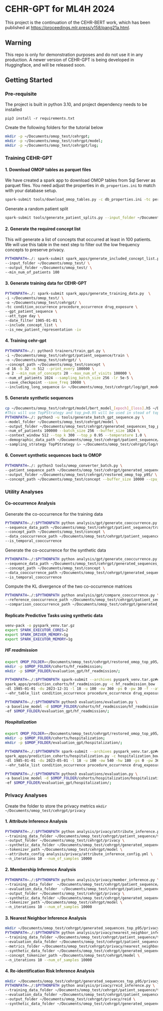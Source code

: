 # CEHR-GPT for ML4H 2024

This project is the continuation of the CEHR-BERT work, which has been published
at https://proceedings.mlr.press/v158/pang21a.html. 

## Warning
This repo is only for demonstration purposes and do not use it in any production. 
A newer version of CEHR-GPT is being developed in Huggingface, and will be released soon. 

## Getting Started

### Pre-requisite

The project is built in python 3.10, and project dependency needs to be installed

`pip3 install -r requirements.txt`

Create the following folders for the tutorial below

```bash
mkdir -p ~/Documents/omop_test/cehrgpt;
mkdir -p ~/Documents/omop_test/cehrgpt/model;
mkdir -p ~/Documents/omop_test/cehrgpt/log;
```
### Training CEHR-GPT
#### 1. Download OMOP tables as parquet files

We have created a spark app to download OMOP tables from Sql Server as parquet files. You need adjust the properties
in `db_properties.ini` to match with your database setup.

```bash
spark-submit tools/download_omop_tables.py -c db_properties.ini -tc person visit_occurrence condition_occurrence procedure_occurrence drug_exposure measurement observation_period concept concept_relationship concept_ancestor -o ~/Documents/omop_test/
```
Generate a random patient split
```bash
spark-submit tools/generate_patient_splits.py --input_folder ~/Documents/omop_test/ --output_folder ~/Documents/omop_test/
```
#### 2. Generate the required concept list

This will generate a list of concepts that occurred at least in 100 patients. We will use this table in the next step to
filter out the low frequency concepts to preserve privacy.
```bash
PYTHONPATH=./: spark-submit spark_apps/generate_included_concept_list.py \
--input_folder ~/Documents/omop_test/ \
--output_folder ~/Documents/omop_test/ \
--min_num_of_patients 100
```

#### 3. Generate training data for CEHR-GPT
```bash
PYTHONPATH=./: spark-submit spark_apps/generate_training_data.py  \
-i ~/Documents/omop_test/ \
-o ~/Documents/omop_test/cehrgpt/ \
-tc condition_occurrence procedure_occurrence drug_exposure \
--gpt_patient_sequence \
--att_type day \
--date_filter 1985-01-01 \
--include_concept_list \
--is_new_patient_representation -iv  
```

#### 4. Training cehr-gpt
```bash
PYTHONPATH=./: python3 trainers/train_gpt.py \
-i ~/Documents/omop_test/cehrgpt/patient_sequence/train \
-o ~/Documents/omop_test/cehrgpt/ \
--concept_path ~/Documents/omop_test/concept \
-d 16 -b 32 -m 512 --print_every 100000 \
-e 2 --min_num_of_concepts 20 --max_num_of_visits 100000 \
--num_of_patients 1024 --sampling_batch_size 256 -lr 5e-5 \
--save_checkpoint --save_freq 10000 \
--including_long_sequence &> ~/Documents/omop_test/cehrgpt/log/gpt_model_continous_training.out &
```

#### 5. Generate synthetic sequences
```bash
cp ~/Documents/omop_test/cehrgpt/model/bert_model_[epoch]_[loss].h5 ~/Documents/omop_test/cehrgpt/model/bert_model.h5
#This will use TopPStrategy and top_p=0.95 will be used in stead of top_k=300 
PYTHONPATH=./: python3 -u tools/generate_batch_gpt_sequence.py \
--model_folder ~/Documents/omop_test/cehrgpt/model \
--output_folder ~/Documents/omop_test/cehrgpt/generated_sequences_top_p95/ \
--num_of_patients 100000 --batch_size 256 --buffer_size 1024 \
--context_window 512 --top_k 300 --top_p 0.95 --temperature 1.0 \
--demographic_data_path ~/Documents/omop_test/cehrgpt/patient_sequence/train \
--sampling_strategy TopPStrategy &> ~/Documents/omop_test/cehrgpt/log/model_inference_correct_snapshot_top_p95.out &
```

#### 6. Convert synthetic sequences back to OMOP
```bash
PYTHONPATH=./: python3 tools/omop_converter_batch.py \
--patient_sequence_path ~/Documents/omop_test/cehrgpt/generated_sequences_top_p95/ \
--output_folder ~/Documents/omop_test/cehrgpt/restored_omop_top_p95/ \
--concept_path ~/Documents/omop_test/concept --buffer_size 10000 --cpu_cores 10
```

### Utility Analyses
#### Co-occurrence Analysis
Generate the co-occurrence for the training data
```bash
PYTHONPATH=./:$PYTHONPATH python analysis/gpt/generate_cooccurrence.py \
--sequence_data_path ~/Documents/omop_test/cehrgpt/patient_sequence/train \
--concept_path ~/Documents/omop_test/concept \
--data_cooccurrence_path ~/Documents/omop_test/cehrgpt/patient_sequence/train_cooccurrence \
--is_temporal_cooccurrence
```
Generate the co-occurrence for the synthetic data
```bash
PYTHONPATH=./:$PYTHONPATH python analysis/gpt/generate_cooccurrence.py \
--sequence_data_path ~/Documents/omop_test/cehrgpt/generated_sequences_top_p95/ \
--concept_path ~/Documents/omop_test/concept \
--data_cooccurrence_path ~/Documents/omop_test/cehrgpt/generated_sequences_top_p95_cooccurrence \
--is_temporal_cooccurrence
```
Compute the KL divergence of the two co-occurrence matrices
```bash
PYTHONPATH=./:$PYTHONPATH python analysis/gpt/compare_cooccurrence.py \
--reference_cooccurrence_path ~/Documents/omop_test/cehrgpt/patient_sequence/train \
--comparison_cooccurrence_path ~/Documents/omop_test/cehrgpt/generated_sequences_top_p95_cooccurrence/
```
#### Replicate Predictive Tasks using synthetic data
```bash
venv-pack -o pyspark_venv.tar.gz
export SPARK_EXECUTOR_CORES=2
export SPARK_DRIVER_MEMORY=1g
export SPARK_EXECUTOR_MEMORY=1g
```
##### HF readmission
```bash
export OMOP_FOLDER=~/Documents/omop_test/cehrgpt/restored_omop_top_p95/;
mkdir -p $OMOP_FOLDER/cohorts/hf_readmission;
mkdir -p $OMOP_FOLDER/evaluation_gpt/hf_readmission/;

PYTHONPATH=./:$PYTHONPATH spark-submit --archives pyspark_venv.tar.gz#environment  --conf "spark.pyspark.driver.python=python" \
spark_apps/prediction_cohorts/hf_readmission.py -c hf_readmission_bow  -i $OMOP_FOLDER -o $OMOP_FOLDER/cohorts/hf_readmission \
-dl 1985-01-01 -du 2023-12-31 -l 18 -u 100 -ow 360 -ps 0 -pw 30 -f --att_type cehr_bert \
--ehr_table_list condition_occurrence procedure_occurrence drug_exposure -iv;

PYTHONPATH=./:$PYTHONPATH python3 evaluations/evaluation.py \
-a baseline_model -d $OMOP_FOLDER/cohorts/hf_readmission/hf_readmission_bow/ \
-ef $OMOP_FOLDER/evaluation_gpt/hf_readmission/;
```

##### Hospitalization
```bash
export OMOP_FOLDER=~/Documents/omop_test/cehrgpt/restored_omop_top_p95/;
mkdir -p $OMOP_FOLDER/cohorts/hospitalization;
mkdir -p $OMOP_FOLDER/evaluation_gpt/hospitalization/;

PYTHONPATH=./:$PYTHONPATH spark-submit --archives pyspark_venv.tar.gz#environment  --conf "spark.pyspark.driver.python=python" \
spark_apps/prediction_cohorts/hospitalization.py -c hospitalization_bow -i $OMOP_FOLDER -o $OMOP_FOLDER/cohorts/hospitalization/ \
-dl 1985-01-01 -du 2023-05-01 -l 18 -u 100 -ow 540 -hw 180 -ps 0 -pw 360 -f -iw --att_type cehr_bert \
--ehr_table_list condition_occurrence procedure_occurrence drug_exposure -iv;

PYTHONPATH=./:$PYTHONPATH python3 evaluations/evaluation.py \
-a baseline_model -d $OMOP_FOLDER/cohorts/hospitalization/hospitalization_bow/ \
-ef $OMOP_FOLDER/evaluation_gpt/hospitalization/;
```

### Privacy Analyses
Create the folder to store the privacy metrics 
``
mkdir ~/Documents/omop_test/cehrgpt/privacy
``
#### 1. Attribute Inference Analysis
```bash
PYTHONPATH=./:$PYTHONPATH python analysis/privacy/attribute_inference.py \
--training_data_folder ~/Documents/omop_test/cehrgpt/patient_sequence/train \
--output_folder ~/Documents/omop_test/cehrgpt/privacy \
--synthetic_data_folder ~/Documents/omop_test/cehrgpt/generated_sequences_top_p95/ \
--tokenizer_path ~/Documents/omop_test/cehrgpt/model \
--attribute_config analysis/privacy/attribute_inference_config.yml \
--n_iterations 10 --num_of_samples 10000
```
#### 2. Membership Inference Analysis
```bash
PYTHONPATH=./:$PYTHONPATH python analysis/privacy/member_inference.py \
--training_data_folder  ~/Documents/omop_test/cehrgpt/patient_sequence/train \
--evaluation_data_folder  ~/Documents/omop_test/cehrgpt/patient_sequence/test \
--output_folder ~/Documents/omop_test/cehrgpt/privacy \
--synthetic_data_folder ~/Documents/omop_test/cehrgpt/generated_sequences_top_p95/ \
--tokenizer_path ~/Documents/omop_test/cehrgpt/model \
--n_iterations 10 --num_of_samples 10000
```
#### 3. Nearest Neighbor Inference Analysis
```bash
mkdir ~/Documents/omop_test/cehrgpt/generated_sequences_top_p95/privacy/nearest_neighbor_inference;
PYTHONPATH=./:$PYTHONPATH python analysis/privacy/nearest_neighbor_inference.py \
--training_data_folder ~/Documents/omop_test/cehrgpt/patient_sequence/train \
--evaluation_data_folder ~/Documents/omop_test/cehrgpt/patient_sequence/test \
--metrics_folder ~/Documents/omop_test/cehrgpt/privacy/nearest_neighbor_inference \
--synthetic_data_folder ~/Documents/omop_test/cehrgpt/generated_sequences_top_p95/ \
--concept_tokenizer_path ~/Documents/omop_test/cehrgpt/model \
--n_iterations 10 --num_of_samples 10000
```
#### 4. Re-identification Risk Inference Analysis
```bash
mkdir ~/Documents/omop_test/cehrgpt/generated_sequences_top_p95/privacy/reid;
PYTHONPATH=./:$PYTHONPATH python analysis/privacy/reid_inference.py \
--training_data_folder ~/Documents/omop_test/cehrgpt/patient_sequence/train \
--evaluation_data_folder ~/Documents/omop_test/cehrgpt/patient_sequence/test \
--output_folder ~/Documents/omop_test/cehrgpt/privacy/reid \
--synthetic_data_folder ~/Documents/omop_test/cehrgpt/generated_sequences_top_p95/
```